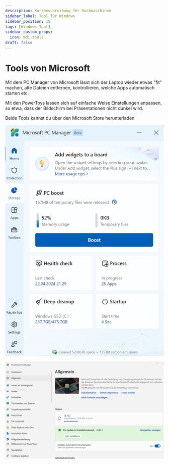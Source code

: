 ```yaml
---
description: Kurzbeschreibung für Suchmaschinen
sidebar_label: Tool für Windows
sidebar_position: 15
tags: [Windows Tool]
sidebar_custom_props:
  icon: mdi-tools
draft: false
---
```


# Tools von Microsoft

Mit dem PC Manager von Microsoft lässt sich der Laptop wieder etwas "fit" machen, alte Dateien entfernen, kontrollieren, welche Apps automatisch starten etc.

Mit den PowerToys lassen sich auf einfache Weise Einstellungen anpassen, so etwa, dass der Bildschirm bei Präsentationen nicht dunkel wird.

Beide Tools kannst du über den Microsoft Store herunterladen

![--width=300px](./pcmanager.png)

![](./powertoys.png)

